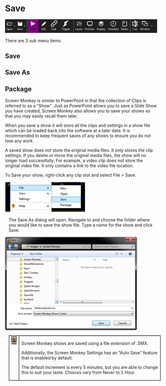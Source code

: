# Save

![](../../images/toolbar.png)

There are 3 sub menu items

## Save
## Save As
## Package

<p>Screen Monkey is similar to PowerPoint in that the collection of Clips 
 is referred to as a &quot;Show&quot;. Just as PowerPoint allows you to 
 save a Slide Show you have created, Screen Monkey also allows you to save 
 your shows so that you may easily recall them later.</p>
<p>When you save a show it will store all the clips and settings in a show 
 file which can be loaded back into the software at a later date. It is 
 recommended to keep frequent saves of any shows to ensure you do not lose 
 any work.</p>
<p>A saved show does not store the original media files. It only stores 
 the clip settings. If you delete or move the original media files, the 
 show will no longer load successfully. For example, a video clip does 
 not store the original video file. It only contains a link to the video 
 file location.</p>
<p>To Save your show, right-click any clip slot and select <span class="hcp2">File 
 &gt; Save</span>.</p>
<p class="hcp3"><img alt="" src="../../images/img_198.jpg" style="margin-top: 1px; 
									 margin-bottom: 1px; margin-left: 1px; 
									 margin-right: 1px;" width="264" height="98" border="0"></p>
<p style="margin-left: 12px;">The <span class="hcp2">Save 
 As</span> dialog will open. Navigate to and choose the folder where you 
 would like to save the show file. Type a name for the show and click Save.</p>
<p class="hcp3"><img src="../../images/SaveShow.png" alt="" border="0" class="hcp4"></p>
<table style="margin-left: 12px; border-collapse: separate;" cellspacing="0" 
		 border="1">
	<col>
	<col>
	<tr>
		<td style="vertical-align: top;"><img src="../../images/Noteimage.png" alt="" border="0" class="hcp4"></td>
		<td><p>Screen Monkey shows are saved using a file extension of 
		 .SMX. </p>
		<p>Additionally, the Screen Monkey Settings has an &quot;Auto Save&quot; 
		 feature that is enabled by default.</p>
		<p>The default increment is every 5 minutes, but you are able to 
		 change this to suit your taste. Choices vary from Never to 1 Hour.</p></td>
	</tr>
</table>
